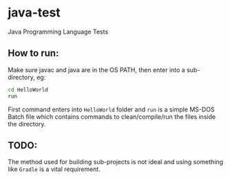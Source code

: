 # java-test
Java Programming Language Tests

## How to run:

Make sure javac and java are in the OS PATH, then enter into a sub-directory, eg:

```bash
cd HelloWorld
run
```

First command enters into `HelloWorld` folder and `run` is a simple MS-DOS Batch file which contains commands to clean/compile/run the files inside the directory.

## TODO:
The method used for building sub-projects is not ideal and using something like `Gradle` is a vital requirement.
